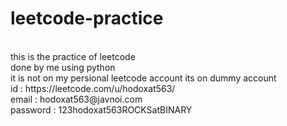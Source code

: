 # leetcode-practice
<br>
this is the practice of leetcode
<br>
done by me using python 
<br>
it is not on my persional leetcode account its on dummy account
<br>
id : https://leetcode.com/u/hodoxat563/
<br>
email : hodoxat563@javnoi.com
<br>
password : 123hodoxat563ROCKSatBINARY

